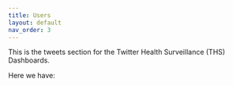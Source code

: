 ```yaml
---
title: Users
layout: default
nav_order: 3
---
```


This is the tweets section for the Twitter Health Surveillance (THS) Dashboards. 

Here we have:
